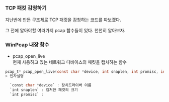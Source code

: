 ### TCP 패킷 감청하기

지난번에 만든 구조체로 TCP 패킷을 감청하는 코드를 짜보겠다.

그 전에 알아야할 여러가지 pcap 함수들이 있다.
천천히 알아보자.

### WinPcap 내장 함수

* pcap_open_live  
현재 사용하고 있는 네트워크 디바이스의 패킷을 캡처하는 함수  
```c
pcap_t* pcap_open_live(const char *device, int snaplen, int promisc, int to_ms, char * ebuf)```
> 인자설명  

  `const char *device` : 장치드라이버 이름  
  `int snaplen` : 캡처한 패킷의 크기  
  `int promisc` :
